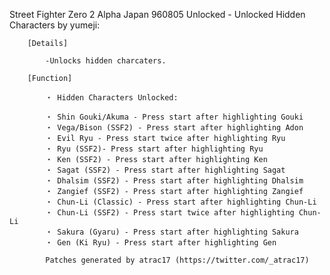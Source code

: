 Street Fighter Zero 2 Alpha Japan 960805 Unlocked - Unlocked Hidden Characters by yumeji:

        [Details]

            -Unlocks hidden charcaters.

        [Function]

            ・ Hidden Characters Unlocked:

            ・ Shin Gouki/Akuma - Press start after highlighting Gouki
            ・ Vega/Bison (SSF2) - Press start after highlighting Adon
            ・ Evil Ryu - Press start twice after highlighting Ryu
            ・ Ryu (SSF2)- Press start after highlighting Ryu
            ・ Ken (SSF2) - Press start after highlighting Ken
            ・ Sagat (SSF2) - Press start after highlighting Sagat
            ・ Dhalsim (SSF2) - Press start after highlighting Dhalsim
            ・ Zangief (SSF2) - Press start after highlighting Zangief
            ・ Chun-Li (Classic) - Press start after highlighting Chun-Li
            ・ Chun-Li (SSF2) - Press start twice after highlighting Chun-Li
            ・ Sakura (Gyaru) - Press start after highlighting Sakura
            ・ Gen (Ki Ryu) - Press start after highlighting Gen

            Patches generated by atrac17 (https://twitter.com/_atrac17)
